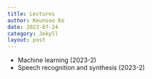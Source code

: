 ```yaml
---
title: Lectures
author: Keunsoo Ko
date: 2023-07-24
category: Jekyll
layout: post
---
```


* Machine learning (2023-2)
* Speech recognition and synthesis (2023-2)
